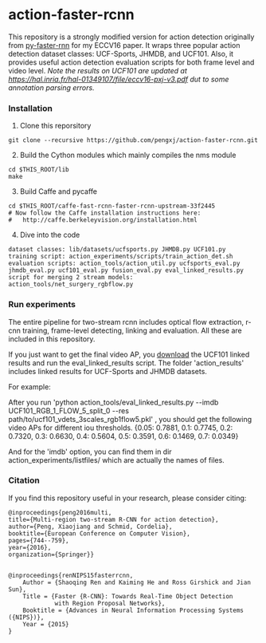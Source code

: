 # action-faster-rcnn
This repository is a strongly modified version for action detection originally from [py-faster-rnn](https://github.com/rbgirshick/py-faster-rcnn.git) for my ECCV16 paper. It wraps three popular action detection dataset classes: UCF-Sports, JHMDB, and UCF101. Also, it provides useful action detection evaluation scripts for both frame level and video level. 
*Note the results on UCF101 are updated at https://hal.inria.fr/hal-01349107/file/eccv16-pxj-v3.pdf dut to some annotation  parsing errors.*

### Installation
1. Clone this reporsitory
  ```Shell
  git clone --recursive https://github.com/pengxj/action-faster-rcnn.git
  ```
  
2. Build the Cython modules which mainly compiles the nms module
  ```Shell 
  cd $THIS_ROOT/lib
  make
  ```
  
3. Build Caffe and pycaffe
  ```Shell
  cd $THIS_ROOT/caffe-fast-rcnn-faster-rcnn-upstream-33f2445
  # Now follow the Caffe installation instructions here:
  #   http://caffe.berkeleyvision.org/installation.html
  ```
  
4. Dive into the code
  ```Shell
  dataset classes: lib/datasets/ucfsports.py JHMDB.py UCF101.py
  training script: action_experiments/scripts/train_action_det.sh
  evaluation scripts: action_tools/action_util.py ucfsports_eval.py jhmdb_eval.py ucf101_eval.py fusion_eval.py eval_linked_results.py
  script for merging 2 stream models: action_tools/net_surgery_rgbflow.py
  ```

### Run experiments
The entire pipeline for two-stream rcnn includes optical flow extraction, r-cnn training, frame-level detecting, linking and evaluation. All these are included in this repository.

If you just want to get the final video AP, you [download](https://drive.google.com/open?id=0B-DiRMXFmUKQVDBRTy12UVJ2enM) the UCF101 linked results and run the eval_linked_results script. The folder 'action_results' includes linked results for UCF-Sports and JHMDB datasets.

For example:

After you run 'python action_tools/eval_linked_results.py --imdb UCF101_RGB_1_FLOW_5_split_0 --res path/to/ucf101_vdets_3scales_rgb1flow5.pkl' , you should get the following video APs for different iou thresholds.
{0.05: 0.7881, 0.1: 0.7745, 0.2: 0.7320, 0.3: 0.6630, 0.4: 0.5604, 0.5: 0.3591, 0.6: 0.1469, 0.7: 0.0349}

And for the 'imdb' option, you can find them in dir action_experiments/listfiles/ which are actually the names of files. 
### Citation

If you find this repository useful in your research, please consider citing:

    @inproceedings{peng2016multi,
    title={Multi-region two-stream R-CNN for action detection},
    author={Peng, Xiaojiang and Schmid, Cordelia},
    booktitle={European Conference on Computer Vision},
    pages={744--759},
    year={2016},
    organization={Springer}}
  
  
    @inproceedings{renNIPS15fasterrcnn,
        Author = {Shaoqing Ren and Kaiming He and Ross Girshick and Jian Sun},
        Title = {Faster {R-CNN}: Towards Real-Time Object Detection
                 with Region Proposal Networks},
        Booktitle = {Advances in Neural Information Processing Systems ({NIPS})},
        Year = {2015}
    }
